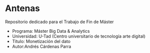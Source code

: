 # Antenas

Repositorio dedicado para el Trabajo  de Fin de Máster  
- Programa: Máster Big Data & Analytics  
- Universidad: U-Tad (Centro universitario de tecnología  arte digital)  
- Título: Monetización del dato  
- Autor:Andrés Cárdenas Parra


